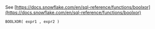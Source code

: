 See [https://docs.snowflake.com/en/sql-reference/functions/boolxor](https://docs.snowflake.com/en/sql-reference/functions/boolxor)
```
BOOLXOR( expr1 , expr2 )
```
